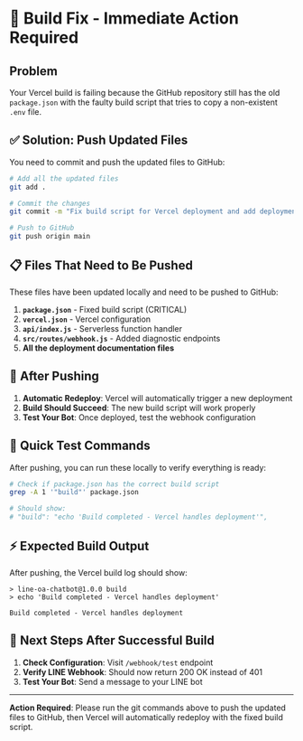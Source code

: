 # 🔧 Build Fix - Immediate Action Required

## Problem
Your Vercel build is failing because the GitHub repository still has the old `package.json` with the faulty build script that tries to copy a non-existent `.env` file.

## ✅ Solution: Push Updated Files

You need to commit and push the updated files to GitHub:

```bash
# Add all the updated files
git add .

# Commit the changes
git commit -m "Fix build script for Vercel deployment and add deployment configuration"

# Push to GitHub
git push origin main
```

## 📋 Files That Need to Be Pushed

These files have been updated locally and need to be pushed to GitHub:

1. **`package.json`** - Fixed build script (CRITICAL)
2. **`vercel.json`** - Vercel configuration
3. **`api/index.js`** - Serverless function handler
4. **`src/routes/webhook.js`** - Added diagnostic endpoints
5. **All the deployment documentation files**

## 🚀 After Pushing

1. **Automatic Redeploy**: Vercel will automatically trigger a new deployment
2. **Build Should Succeed**: The new build script will work properly
3. **Test Your Bot**: Once deployed, test the webhook configuration

## 🧪 Quick Test Commands

After pushing, you can run these locally to verify everything is ready:

```bash
# Check if package.json has the correct build script
grep -A 1 '"build"' package.json

# Should show:
# "build": "echo 'Build completed - Vercel handles deployment'",
```

## ⚡ Expected Build Output

After pushing, the Vercel build log should show:

```
> line-oa-chatbot@1.0.0 build
> echo 'Build completed - Vercel handles deployment'

Build completed - Vercel handles deployment
```

## 🎯 Next Steps After Successful Build

1. **Check Configuration**: Visit `/webhook/test` endpoint
2. **Verify LINE Webhook**: Should now return 200 OK instead of 401
3. **Test Your Bot**: Send a message to your LINE bot

---

**Action Required**: Please run the git commands above to push the updated files to GitHub, then Vercel will automatically redeploy with the fixed build script.
